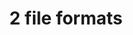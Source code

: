 ---
title: '2 file formats'
redirect_to:
  - 'https://discuss.pencil2d.org/t/2-file-formats/741'
---
